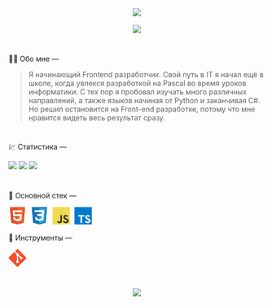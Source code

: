 <p align="center">
  <img src="https://i.pinimg.com/originals/99/cd/09/99cd0925c516b5d0a740dffd03c3e0df.gif"/>
</p>
<p align="center">
  <img src="https://readme-typing-svg.demolab.com?font=Fira+Code&weight=600&size=19&pause=990&center=true&vCenter=true&width=435&lines=%D0%9F%D1%80%D0%B8%D0%B2%D0%B5%D1%82!+%D0%9C%D0%B5%D0%BD%D1%8F+%D0%B7%D0%BE%D0%B2%D1%83%D1%82+%D0%90%D1%80%D1%82%D1%91%D0%BC!;%D0%AF+Frontend+%D0%A0%D0%B0%D0%B7%D1%80%D0%B0%D0%B1%D0%BE%D1%82%D1%87%D0%B8%D0%BA.;Hi!+My+name+is+Artem!;I+am+a+Frontend+Developer."/>
</p>

#

👨‍💻 Обо мне —
> Я начинающий Frontend разработчик. Свой путь в IT я начал ещё в школе, когда увлекся разработкой на Pascal во время уроков информатики. С тех пор я пробовал изучать много различных направлений, а также языков начиная от Python и заканчивая C#. Но решил остановится на Front-end разработке, потому что мне нравится видеть весь результат сразу.

#
💹 Статистика —
<p align="bottom">
  <img src="https://github-profile-summary-cards.vercel.app/api/cards/profile-details?username=Artemk1z&theme=github_dark"/>
  <img src="http://github-profile-summary-cards.vercel.app/api/cards/repos-per-language?username=Artemk1z&theme=github_dark"/>
  <img src="http://github-profile-summary-cards.vercel.app/api/cards/most-commit-language?username=Artemk1z&theme=github_dark"/>
</p>

#
🔩 Основной стек —
<div>
  <img src="https://github.com/devicons/devicon/blob/master/icons/html5/html5-original.svg" title="HTML5" alt="HTML" width="35" height="35"/>&nbsp;
  <img src="https://github.com/devicons/devicon/blob/master/icons/css3/css3-original.svg"  title="CSS3" alt="CSS" width="35" height="35"/>&nbsp;
  <img src="https://github.com/devicons/devicon/blob/master/icons/javascript/javascript-original.svg" title="JavaScript" alt="JavaScript" width="35" height="35"/>&nbsp;
  <img src="https://github.com/devicons/devicon/blob/master/icons/typescript/typescript-original.svg" title="TypeScript" **alt="TypeScript" width="35" height="35"/>&nbsp;
</div>

🔧 Инструменты —
<div>
  <img src="https://github.com/devicons/devicon/blob/master/icons/git/git-original.svg" title="Git" **alt="Git" width="35" height="35"/>
</div>

#

<p align="center">
  <img src="https://github.com/BarievArtem/BarievArtem/assets/159599279/9b65580e-7d26-4f13-b58c-87b2c88bf4ac"/>
</p> 

